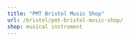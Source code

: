 ```yaml
---
title: "PMT Bristol Music Shop"
url: /bristol/pmt-bristol-music-shop/
shop: musical instrument
---
```

